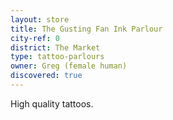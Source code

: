```yaml
---
layout: store
title: The Gusting Fan Ink Parlour
city-ref: 0
district: The Market
type: tattoo-parlours
owner: Greg (female human)
discovered: true
---
```

High quality tattoos.
